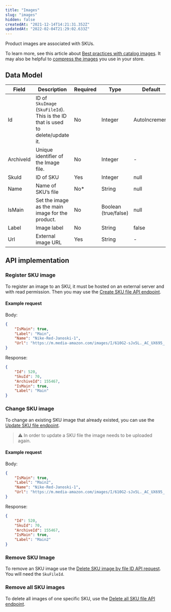 ```yaml
---
title: "Images"
slug: "images"
hidden: false
createdAt: "2021-12-14T14:21:31.352Z"
updatedAt: "2022-02-04T21:29:02.633Z"
---
```


Product images are associated with SKUs.

To learn more, see this article about [Best practices with catalog images](https://help.vtex.com/en/tutorial/best-practices-for-using-images-in-the-catalog--738K2yfq5U86kUI2k4AQIk). It may also be helpful to [compress the images](https://help.vtex.com/en/tutorial/how-the-automatic-compacting-of-images-works) you use in your store.

## Data Model

| **Field**    | **Description**    | **Required**    | **Type**   | **Default**    |
|---|---|---|---|---|
| Id    | ID of `SkuImage` (`SkuFileId`). This is the ID that is used to delete/update it.   | No    | Integer    | AutoIncrement    |
| ArchiveId    | Unique identifier of the Image file.    | No    | Integer    | -    |
| SkuId    | ID of SKU    | Yes    | Integer    | null    |
| Name    | Name of SKU’s file    | No*   | String    | null    |
| IsMain    | Set the image as the main image for the product.    | No    | Boolean (true/false)    | null    |
| Label    | Image label    | No    | String    | false    |
| Url    | External image URL   | Yes    | String    | -    |

## API implementation

### Register SKU image

To register an image to an SKU, it must be hosted on an external server and with read permission. Then you may use the [Create SKU file API endpoint](https://developers.vtex.com/vtex-rest-api/reference/catalog-api-post-sku-file).

#### Example request

Body:

```json
{
    "IsMain": true,
    "Label": "Main",
    "Name": "Nike-Red-Janoski-1",
    "Url": "https://m.media-amazon.com/images/I/610G2-sJx5L._AC_UX695_.jpg"
}
```

Response:

```json
{
    "Id": 520,
    "SkuId": 70,
    "ArchiveId": 155467,
    "IsMain": true,
    "Label": "Main"
}
```

### Change SKU image

To change an existing SKU image that already existed, you can use the [Update SKU file endpoint](https://developers.vtex.com/vtex-rest-api/reference/catalog-api-put-sku-file).

>⚠️ In order to update a SKU file the image needs to be uploaded again.

#### Example request

Body:

```json
{
    "IsMain": true,
    "Label": "Main2",
    "Name": "Nike-Red-Janoski-1",
    "Url": "https://m.media-amazon.com/images/I/610G2-sJx5L._AC_UX695_.jpg"
}
```

Response:

```json
{
    "Id": 520,
    "SkuId": 70,
    "ArchiveId": 155467,
    "IsMain": true,
    "Label": "Main2"
}
```

### Remove SKU Image

To remove an SKU image use the [Delete SKU image by file ID API request](https://developers.vtex.com/vtex-rest-api/reference/delete_api-catalog-pvt-stockkeepingunit-skuid-file-skufileid). You will need the `SkuFileId`.

### Remove all SKU images

To delete all images of one specific SKU, use the [Delete all SKU file API endpoint](https://developers.vtex.com/vtex-rest-api/reference/catalog-api-delete-sku-file).
